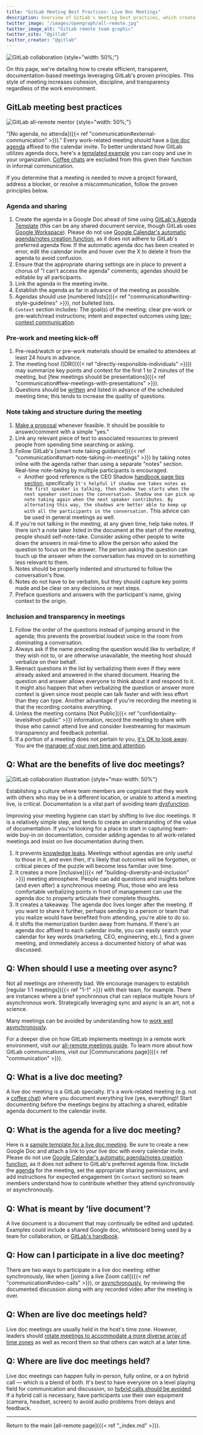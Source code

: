 ```yaml
---
title: "GitLab Meeting Best Practices: Live Doc Meetings"
description: Overview of GitLab's meeting best practices, which create efficient, transparent, documentation-based meetings
twitter_image: "/images/opengraph/all-remote.jpg"
twitter_image_alt: "GitLab remote team graphic"
twitter_site: "@gitlab"
twitter_creator: "@gitlab"
---
```


![GitLab collaboration](/images/all-remote/gitlab-collaboration.jpg)
{style="width: 50%;"}

On this page, we're detailing how to create efficient, transparent, documentation-based meetings leveraging GitLab's proven principles. This style of meeting increases cohesion, discipline, and transparency regardless of the work environment.

## GitLab meeting best practices

![GitLab all-remote mentor](/images/all-remote/ceo-shadow-gitlab-awesomeness.jpg)
{style="width: 50%;"}

"[No agenda, no attenda]({{< ref "communication#external-communication" >}})." Every work-related meeting should have a [live doc agenda](https://docs.google.com/document/d/1eH-adpjfyo_RnlfbPvJ3i0e1Qb-aVoNc4yajnkZgJcU/edit#heading=h.6upuyp25d0wm) affixed to the calendar invite. To better understand how GitLab utilizes agenda docs, here's a [templated example](https://docs.google.com/document/d/1eH-adpjfyo_RnlfbPvJ3i0e1Qb-aVoNc4yajnkZgJcU/edit#heading=h.6upuyp25d0wm) you can copy and use in your organization. [Coffee chats](informal-communication/#coffee-chats) are excluded from this given their function in informal communication.

If you determine that a meeting is needed to move a project forward, address a blocker, or resolve a miscommunication, follow the proven principles below.

### Agenda and sharing

1. Create the agenda in a Google Doc ahead of time using [GitLab's Agenda Template](https://docs.google.com/document/d/1eH-adpjfyo_RnlfbPvJ3i0e1Qb-aVoNc4yajnkZgJcU/edit#heading=h.6upuyp25d0wm) (this can be any shared document service, though GitLab uses [Google Workspace](https://workspace.google.com)). Please do not use [Google Calendar's automatic agenda/notes creation function](https://workspaceupdates.googleblog.com/2021/10/create-meeting-notes-in-google-calendar.html), as it does not adhere to GitLab's preferred agenda flow. If the automatic agenda doc has been created in error, edit the calendar invite and hover over the X to delete it from the agenda to avoid confusion.
1. Ensure that the appropriate sharing settings are in place to prevent a chorus of "I can't access the agenda" comments; agendas should be editable by all participants.
1. Link the agenda in the meeting invite.
1. Establish the agenda as far in advance of the meeting as possible.
1. Agendas should use [numbered lists]({{< ref "communication#writing-style-guidelines" >}}), not bulleted lists.
1. `Context` section includes: The goal(s) of the meeting; clear pre-work or pre-watch/read instructions; intent and expected outcomes using [low-context communication](effective-communication/).

### Pre-work and meeting kick-off

1. Pre-read/watch or pre-work materials should be emailed to attendees at least 24 hours in advance.
1. The meeting host ([DRI]({{< ref "directly-responsible-individuals" >}})) may summarize key points and context for the first 1 to 2 minutes of the meeting, but [few meetings should be presentations]({{< ref "communication#few-meetings-with-presentations" >}}).
1. Questions should be [written](/handbook/values/#write-things-down) and listed in advance of the scheduled meeting time; this tends to increase the quality of questions.

### Note taking and structure during the meeting

1. [Make a proposal](/handbook/values#make-a-proposal) whenever feasible. It should be possible to answer/comment with a simple "yes."
1. Link any relevant piece of text to associated resources to prevent people from spending time searching or asking.
1. Follow GitLab's [smart note taking guidance]({{< ref "communication#smart-note-taking-in-meetings" >}}) by taking notes inline with the agenda rather than using a separate "notes" section. Real-time note-taking by multiple participants is encouraged.
   - Another good reference is the CEO Shadow [handbook page tips section](/handbook/ceo/shadow/#taking-notes:~:text=in%20a%20meeting.-,Tips,-%3A), specifically `It's helpful if shadow one takes notes as the first speaker is talking, then shadow two starts when the next speaker continues the conversation. Shadow one can pick up note taking again when the next speaker contributes. By alternating this way, the shadows are better able to keep up with all the participants in the conversation.` This advice can be used in general meetings as well.
1. If you're not talking in the meeting, at any given time, help take notes. If there isn't a note taker listed in the document at the start of the meeting, people should self-note-take. Consider asking other people to write down the answers in real-time to allow the person who asked the question to focus on the answer. The person asking the question can touch up the answer when the conversation has moved on to something less relevant to them.
1. Notes should be properly indented and structured to follow the conversation's flow.
1. Notes do not have to be verbatim, but they should capture key points made and be clear on any decisions or next steps.
1. Preface questions and answers with the participant's name, giving context to the origin.

### Inclusion and transparency in meetings

1. Follow the order of the questions instead of jumping around in the agenda; this prevents the proverbial loudest voice in the room from dominating a conversation.
1. Always ask if the name preceding the question would like to verbalize; if they wish not to, or are otherwise unavailable, the meeting host should verbalize on their behalf.
1. Reenact questions in the list by verbalizing them even if they were already asked and answered in the shared document. Hearing the question and answer allows everyone to think about it and respond to it. It might also happen that when verbalizing the question or answer more context is given since most people can talk faster and with less effort than they can type. Another advantage if you're recording the meeting is that the recording contains everything.
1. Unless the meeting contains [Not Public]({{< ref "confidentiality-levels#not-public" >}}) information, record the meeting to share with those who cannot attend live and consider livestreaming for maximum transparency and feedback potential.
1. If a portion of a meeting does not pertain to you, [it's OK to look away](meetings/#9-its-ok-to-look-away). You are the [manager of your own time and attention](/handbook/leadership#managers-of-one).

## Q: What are the benefits of live doc meetings?

![GitLab collaboration illustration](/images/all-remote/gitlab-collaboration-illustration.jpg)
{style="max-width: 50%"}

Establishing a culture where team members are cognizant that they work with others who may be in a different location, or unable to attend a meeting live, is critical. Documentation is a vital part of avoiding team [dysfunction](/handbook/values/#five-dysfunctions).

Improving your meeting hygiene can start by shifting to live doc meetings. It is a relatively simple step, and tends to create an understanding of the value of documentation. If you're looking for a place to start in capturing team-wide buy-in on documentation, consider adding agendas to all work-related meetings and insist on live documentation during them.

1. It prevents [knowledge leaks](effective-communication/#why-text-communication-is-important-for-successful-remote-working). Meetings without agendas are only useful to those in it, and even then, it's likely that outcomes will be forgotten, or critical pieces of the puzzle will become less familiar over time.
1. It creates a more [inclusive]({{< ref "building-diversity-and-inclusion" >}}) meeting atmosphere. People can add questions and insights before (and even after) a synchronous meeting. Plus, those who are less comfortable verbalizing points in front of management can use the agenda doc to properly articulate their complete thoughts.
1. It creates a takeaway. The agenda doc lives longer after the meeting. If you want to share it further, perhaps sending to a person or team that you realize would have benefited from attending, you're able to do so.
1. It shifts the memorization burden away from humans. If there's an agenda doc affixed to each calendar invite, you can easily search your calendar for key words (marketing, CEO, engineering, etc.), find a given meeting, and immediately access a documented history of what was discussed.

## Q: When should I use a meeting over async?

Not all meetings are inherently bad. We encourage managers to establish [regular 1:1 meetings]({{< ref "1-1" >}}) with their team, for example. There are instances where a brief synchronous chat can replace multiple hours of asynchronous work. Strategically leveraging sync and async is an art, not a science.

Many meetings can be avoided by understanding how to [work well asynchronously](asynchronous/).

For a deeper dive on how GitLab implements meetings in a remote work environment, visit our [all-remote meetings guide](meetings/). To learn more about how GitLab communications, visit our [Communications page]({{< ref "communication" >}}).

## Q: What is a live doc meeting?

A live doc meeting is a GitLab specialty. It's a work-related meeting (e.g. not a [coffee chat](informal-communication/#coffee-chats)) where you document everything live (yes, everything)! Start documenting before the meetings begins by attaching a shared, editable agenda document to the calendar invite.

## Q: What is the agenda for a live doc meeting?

Here is a [sample template for a live doc meeting](https://docs.google.com/document/d/1eH-adpjfyo_RnlfbPvJ3i0e1Qb-aVoNc4yajnkZgJcU/edit?usp=sharing). Be sure to create a new Google Doc and attach a link to your live doc with every calendar invite. Please do not use [Google Calendar's automatic agenda/notes creation function](https://workspaceupdates.googleblog.com/2021/10/create-meeting-notes-in-google-calendar.html), as it does not adhere to GitLab's preferred agenda flow. Include the [agenda](https://docs.google.com/document/d/1eH-adpjfyo_RnlfbPvJ3i0e1Qb-aVoNc4yajnkZgJcU/edit#heading=h.6upuyp25d0wm) for the meeting, set the appropriate sharing permissions, and add instructions for expected engagement (in `Context` section) so team members understand how to contribute whether they attend synchronously or asynchronously.

## Q: What is meant by 'live document'?

A live document is a document that may continually be edited and updated. Examples could include a shared Google doc, whiteboard being used by a team for collaboration, or [GitLab's handbook](/handbook).

## Q: How can I participate in a live doc meeting?

There are two ways to participate in a live doc meeting: either synchronously, like when [joining a live Zoom call]({{< ref "communication#video-calls" >}}), or [asynchronously](asynchronous/), by reviewing the documented discussion along with any recorded video after the meeting is over.

## Q: When are live doc meetings held?

Live doc meetings are usually held in the host's time zone. However, leaders should [rotate meetings to accommodate a more diverse array of time zones](asynchronous/#remove-time-zone-bias) as well as record them so that others can watch at a later time.

## Q: Where are live doc meetings held?

Live doc meetings can happen fully in-person, fully online, or a on hybrid call — which is a blend of both. It's best to have everyone on a level playing field for communication and discussion, so [hybrid calls should be avoided](meetings/#avoid-hybrid-calls). If a hybrid call is necessary, have participants use their own equipment (camera, headset, screen) to avoid audio problems from delays and feedback.

---

Return to the main [all-remote page]({{< ref "_index.md" >}}).
